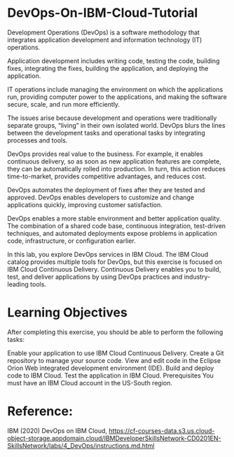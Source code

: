 # DevOps-On-IBM-Cloud-Tutorial
Development Operations (DevOps) is a software methodology that integrates application development and information technology (IT) operations.

Application development includes writing code, testing the code, building fixes, integrating the fixes, building the application, and deploying the application.

IT operations include managing the environment on which the applications run, providing computer power to the applications, and making the software secure, scale, and run more efficiently.

The issues arise because development and operations were traditionally separate groups, “living” in their own isolated world. DevOps blurs the lines between the development tasks and operational tasks by integrating processes and tools.

DevOps provides real value to the business. For example, it enables continuous delivery, so as soon as new application features are complete, they can be automatically rolled into production. In turn, this action reduces time-to-market, provides competitive advantages, and reduces cost.

DevOps automates the deployment of fixes after they are tested and approved. DevOps enables developers to customize and change applications quickly, improving customer satisfaction.

DevOps enables a more stable environment and better application quality. The combination of a shared code base, continuous integration, test-driven techniques, and automated deployments expose problems in application code, infrastructure, or configuration earlier.

In this lab, you explore DevOps services in IBM Cloud. The IBM Cloud catalog provides multiple tools for DevOps, but this exercise is focused on IBM Cloud Continuous Delivery. Continuous Delivery enables you to build, test, and deliver applications by using DevOps practices and industry-leading tools.

# Learning Objectives
After completing this exercise, you should be able to perform the following tasks:

Enable your application to use IBM Cloud Continuous Delivery.
Create a Git repository to manage your source code.
View and edit code in the Eclipse Orion Web integrated development environment (IDE).
Build and deploy code to IBM Cloud.
Test the application in IBM Cloud.
Prerequisites
You must have an IBM Cloud account in the US-South region.

# Reference:
IBM (2020) DevOps on IBM Cloud, https://cf-courses-data.s3.us.cloud-object-storage.appdomain.cloud/IBMDeveloperSkillsNetwork-CD0201EN-SkillsNetwork/labs/4_DevOps/instructions.md.html
